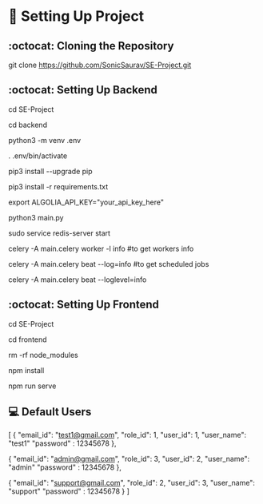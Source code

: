 # :wave: Setting Up Project

## :octocat: Cloning the Repository

git clone https://github.com/SonicSaurav/SE-Project.git

## :octocat: Setting Up Backend

cd SE-Project

cd backend

python3 -m venv .env

. .env/bin/activate

pip3 install --upgrade pip

pip3 install -r requirements.txt

export ALGOLIA_API_KEY="your_api_key_here"

python3 main.py

sudo service redis-server start

celery -A main.celery worker -l info   #to get workers info

celery -A main.celery beat --log=info  #to get scheduled jobs

celery -A main.celery beat --loglevel=info


## :octocat: Setting Up Frontend

cd SE-Project

cd frontend

rm -rf node_modules

npm install

npm run serve


## 💻 Default Users

[
  {
    "email_id": "test1@gmail.com",
    "role_id": 1,
    "user_id": 1,
    "user_name": "test1"
    "password" : 12345678
  },

  {
    "email_id": "admin@gmail.com",
    "role_id": 3,
    "user_id": 2,
    "user_name": "admin"
    "password" : 12345678
  },
  
  {
    "email_id": "support@gmail.com",
    "role_id": 2,
    "user_id": 3,
    "user_name": "support"
    "password" : 12345678
  }
]